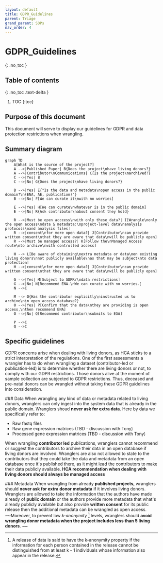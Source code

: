 ```yaml
---
layout: default
title: GDPR_Guidelines
parent: Triage
grand_parent: SOPs
nav_order: 4
---
```

<script src="https://kit.fontawesome.com/fc66878563.js" crossorigin="anonymous"></script>

# GDPR_Guidelines
{: .no_toc }

## Table of contents
{: .no_toc .text-delta }

1. TOC
{:toc}

## Purpose of this document

This document will serve to display our guidelines for GDPR and data protection restrictions when wrangling. 

## Summary diagram

```mermaid
graph TD
    A[What is the source of the project?]
    A -->|Published Paper| B{Does the project\nhave living donors?}
    A -->|Contributor\nCommunications| C{Is the project\narchived?}
    C -->|Yes| B
    C -->|No| G{Does the project\nhave living donors?}
 
    B -->|Yes| E{"Is the data and metadata\nopen access in the public domain?\n(ENA, AE, publication)"}
    B -->|No| F[We can curate it\nwith no worries]
    
    E -->|Yes| H[We can curate\nwhatever is in the public domain]
    E -->|No| R{Ask contributor\nabout consent they hold}
    
    R -->|Must be open acccess\nwith only these data?| I[Wrangle\nonly the open access\ndata & metadata:\nproject-level data\nanalysis protocols\nand analysis files]
    R -->|consent\nfor more open data?| J[Contributor\ncan provide written consent\nthat they are aware that data\nwill be publicly open]
    R -->|Must be managed access?| K[Follow the\nManaged Access route\nto archive\nwith controlled access]

    H --> L[Be aware of obtaining\nextra metadata or data\non existing living donors\nnot publicly available\nas that may be subject\nto data protection]
    H -->|consent\nfor more open data?| J[Contributor\ncan provide written consent\nthat they are aware that data\nwill be publicly open]
    
    G -->|Yes| M[Subject to GDPR/\ndata restrictions]
    G -->|No| N[Recommend ENA.\nWe can curate with no worries.]
    N -->C
    
    M --> O{Has the contributor explicitly\ninstructed us to archive\nin open access database?}
    O -->|Yes| P[Confirm that the data\nthey are providing is open access,\nthen recommend ENA]
    O -->|No| Q[Recommend contributor\nsubmits to EGA]

    P -->C
    Q -->C
```

## Specific guidelines

GDPR concerns arise when dealing with living donors, as HCA sticks to a strict interpretation of the regulations. One of the first assessments a wrangler has to do when wrangling a dataset (contributor-led or publication-led) is to determine whether there are living donors or not, to comply with our GDPR restrictions. Those donors alive at the moment of sample collection are subjected to GDPR restrictions. Thus, deceased and pre-natal donors can be wrangled without taking these GDPR guidelines into consideration.

### Data 
When wrangling any kind of data or metadata related to living donors, wranglers can only ingest into the system data that is already in the public domain. Wranglers shoud **never ask for extra data**. Here by data we specifically refer to:

- Raw fastq files
- Raw gene expression matrices (TBD - discussion with Tony)
- Processed gene expression matrices (TBD - discussion with Tony)

When wrangling **contributor led** publications, wranglers cannot recommend or suggest the contributors to archive their data in an open database if living donors are involved. Wranglers are also not allowed to state to the contributors that they could take the data and metadata from an open database once it's published there, as it might lead the contributors to make their data publicly available. **HCA recommendation when dealing with living donors should always be managed access**

### Metadata
When wrangling from already **published projects**, wranglers should **never ask for extra donor metadata** if it involves living donors. Wranglers are allowed to take the information that the authors have made already of **public domain** or the authors provide more metadata that what's already publicly available but also provide **written consent** for its public release then the additional metadata can be wrangled as open access. ~~Moreover, to prevent low *k-anonymity* [^1] levels, wranglers should **avoid wrangling donor metadata when the project includes less than 5 living donors**. ~~

[^1]: A release of data is said to have the k-anonymity property if the information for each person contained in the release cannot be distinguished from at least k - 1 individuals whose information also appear in the release.
